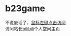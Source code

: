 # b23game
不说废话了，[鼠标左键点击访问](https://b23.games/)
<br/>
访问站长[bilibili](https://space.bilibili.com/398196769/)个人空间主页
